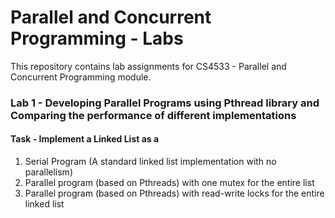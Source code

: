 # Parallel and Concurrent Programming - Labs

This repository contains lab assignments for CS4533 - Parallel and Concurrent Programming module.

### Lab 1 - Developing Parallel Programs using Pthread library and Comparing the performance of different implementations

#### Task - Implement a Linked List as a

1. Serial Program (A standard linked list implementation with no parallelism)
2. Parallel program (based on Pthreads) with one mutex for the entire list
3. Parallel program (based on Pthreads) with read-write locks for the entire linked list
